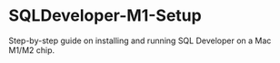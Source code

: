 # SQLDeveloper-M1-Setup
Step-by-step guide on installing and running SQL Developer on a Mac M1/M2 chip.
